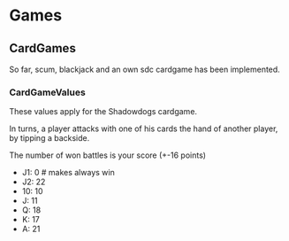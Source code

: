 # Games

## CardGames

So far, scum, blackjack and an own sdc cardgame has been implemented.


### CardGameValues

These values apply for the Shadowdogs cardgame.

In turns, a player attacks with one of his cards the hand of another player, by tipping a backside.

The number of won battles is your score (+-16 points)


 - J1: 0 # makes always win
 - J2: 22
 - 10: 10
 - J: 11
 - Q: 18
 - K: 17
 - A: 21
